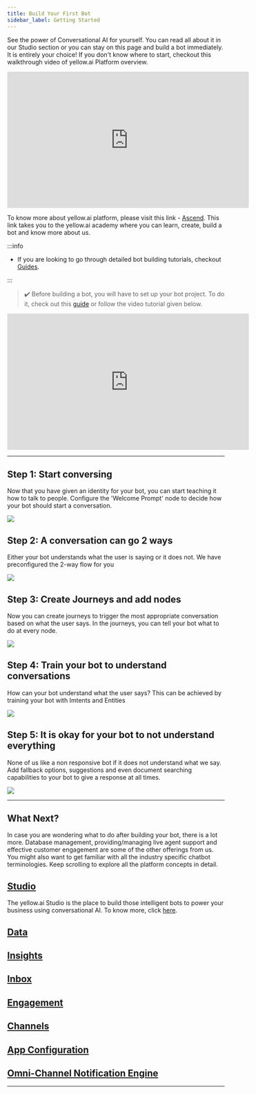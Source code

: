 ```yaml
---
title: Build Your First Bot
sidebar_label: Getting Started
---
```

See the power of Conversational AI for yourself. You can read all about it in our Studio section or you can stay on this page and build a bot immediately.
It is entirely your choice! If you don't know where to start, checkout this walkthrough video of yellow.ai Platform overview.

<p align="center"><iframe width="560" height="315" src="https://www.youtube.com/embed/w80U82cU0l0" title="YouTube video player" frameborder="0" allow="autoplay; clipboard-write; picture-in-picture" allowfullscreen="True"></iframe></p>

To know more about yellow.ai platform, please visit this link - [Ascend](https://ascend.yellow.ai/).
This link takes you to the yellow.ai academy where you can learn, create, build a bot and know more about us.

:::info

- If you are looking to go through detailed bot building tutorials, checkout [Guides](../cookbooks/getting_started).

:::

> :heavy_check_mark: Before building a bot, you will have to set up your bot project. To do it, check out this [guide](../cookbooks/getting_started) or follow the video tutorial given below.


<p align="center"><iframe width="560" height="315" src="https://www.youtube.com/embed/LaeNb_IV-UE" title="YouTube video player" frameborder="0" allow="autoplay; clipboard-write; picture-in-picture" allowfullscreen="True"></iframe></p>

---
## Step 1: Start conversing

Now that you have given an identity for your bot, you can start teaching it how to talk to people. Configure the 'Welcome Prompt' node to decide how your bot should start a conversation.


![](https://cdn.yellowmessenger.com/WggzQMhsdGrE1622775051655.gif)
<!-- update GIF here -->

## Step 2: A conversation can go 2 ways

Either your bot understands what the user is saying or it does not. We have preconfigured the 2-way flow for you

![](https://cdn.yellowmessenger.com/SCuQkvpM3uED1622776948618.png)
<!-- update annotated bot flow here -->

## Step 3: Create Journeys and add nodes

Now you can create journeys to trigger the most appropriate conversation based on what the user says. In the journeys, you can tell your bot what to do at every node.


![](https://cdn.yellowmessenger.com/HcqmeMMpgUH61622775056612.gif)

## Step 4: Train your bot to understand conversations

How can your bot understand what the user says? This can be achieved by training your bot with Imtents and Entities

![](https://cdn.yellowmessenger.com/LJhFPn8514u21622783162564.gif)

## Step 5: It is okay for your bot to not understand everything

None of us like a non responsive bot if it does not understand what we say. Add fallback options, suggestions and even document searching capabilities to your bot to give a response at all times. 

![](https://cdn.yellowmessenger.com/J6JB5Qx31nyM1622775060762.png)

---

## What Next?

In case you are wondering what to do after building your bot, there is a lot more. Database management, providing/managing live agent support and effective customer engagement are some of the other offerings from us. You might also want to get familiar with all the industry specific chatbot terminologies. Keep scrolling to explore all the platform concepts in detail.

## [Studio](../../docs/platform_concepts/studio/overview)

The yellow.ai Studio is the place to build those intelligent bots to power your business using conversational AI. To know more, click [here](../../docs/platform_concepts/studio/overview).

## [Data](../platform_concepts/data/create-tables)

## [Insights](../platform_concepts/growth/growth)

## [Inbox](../platform_concepts/inbox/inbox)

## [Engagement](../platform_concepts/engagement/engage)

## [Channels](../platform_concepts/channelConfiguration/alexa)

## [App Configuration](../platform_concepts/appConfiguration/azure-ad)

## [Omni-Channel Notification Engine](../platform_concepts/engagement/outbound/notification-engine)
---